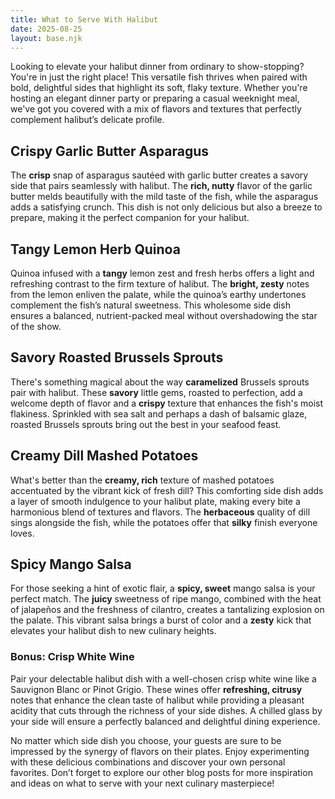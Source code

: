 ```yaml
---
title: What to Serve With Halibut
date: 2025-08-25
layout: base.njk
---
```


Looking to elevate your halibut dinner from ordinary to show-stopping? You're in just the right place! This versatile fish thrives when paired with bold, delightful sides that highlight its soft, flaky texture. Whether you're hosting an elegant dinner party or preparing a casual weeknight meal, we've got you covered with a mix of flavors and textures that perfectly complement halibut’s delicate profile.

## **Crispy Garlic Butter Asparagus**
The **crisp** snap of asparagus sautéed with garlic butter creates a savory side that pairs seamlessly with halibut. The **rich, nutty** flavor of the garlic butter melds beautifully with the mild taste of the fish, while the asparagus adds a satisfying crunch. This dish is not only delicious but also a breeze to prepare, making it the perfect companion for your halibut.

## **Tangy Lemon Herb Quinoa**
Quinoa infused with a **tangy** lemon zest and fresh herbs offers a light and refreshing contrast to the firm texture of halibut. The **bright, zesty** notes from the lemon enliven the palate, while the quinoa’s earthy undertones complement the fish’s natural sweetness. This wholesome side dish ensures a balanced, nutrient-packed meal without overshadowing the star of the show.

## **Savory Roasted Brussels Sprouts**
There's something magical about the way **caramelized** Brussels sprouts pair with halibut. These **savory** little gems, roasted to perfection, add a welcome depth of flavor and a **crispy** texture that enhances the fish's moist flakiness. Sprinkled with sea salt and perhaps a dash of balsamic glaze, roasted Brussels sprouts bring out the best in your seafood feast.

## **Creamy Dill Mashed Potatoes**
What's better than the **creamy, rich** texture of mashed potatoes accentuated by the vibrant kick of fresh dill? This comforting side dish adds a layer of smooth indulgence to your halibut plate, making every bite a harmonious blend of textures and flavors. The **herbaceous** quality of dill sings alongside the fish, while the potatoes offer that **silky** finish everyone loves.

## **Spicy Mango Salsa**
For those seeking a hint of exotic flair, a **spicy, sweet** mango salsa is your perfect match. The **juicy** sweetness of ripe mango, combined with the heat of jalapeños and the freshness of cilantro, creates a tantalizing explosion on the palate. This vibrant salsa brings a burst of color and a **zesty** kick that elevates your halibut dish to new culinary heights.

### Bonus: Crisp White Wine
Pair your delectable halibut dish with a well-chosen crisp white wine like a Sauvignon Blanc or Pinot Grigio. These wines offer **refreshing, citrusy** notes that enhance the clean taste of halibut while providing a pleasant acidity that cuts through the richness of your side dishes. A chilled glass by your side will ensure a perfectly balanced and delightful dining experience.

No matter which side dish you choose, your guests are sure to be impressed by the synergy of flavors on their plates. Enjoy experimenting with these delicious combinations and discover your own personal favorites. Don’t forget to explore our other blog posts for more inspiration and ideas on what to serve with your next culinary masterpiece!